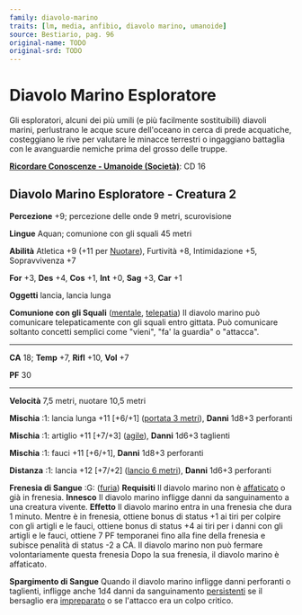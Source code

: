 ```yaml
---
family: diavolo-marino
traits: [lm, media, anfibio, diavolo marino, umanoide]
source: Bestiario, pag. 96
original-name: TODO
original-srd: TODO
---
```


# Diavolo Marino Esploratore

Gli esploratori, alcuni dei più umili (e più facilmente sostituibili) diavoli
marini, perlustrano le acque scure dell'oceano in cerca di prede acquatiche,
costeggiano le rive per valutare le minacce terrestri o ingaggiano battaglia con
le avanguardie nemiche prima del grosso delle truppe.

**[Ricordare Conoscenze - Umanoide (Società)](/azioni/abilita/ricordare-conoscenze)**:
CD 16

## Diavolo Marino Esploratore - Creatura 2

**Percezione** +9; percezione delle onde 9 metri, scurovisione

**Lingue** Aquan; comunione con gli squali 45 metri

**Abilità** Atletica +9 (+11 per [Nuotare](/azioni/abilita/nuotare)), Furtività
+8, Intimidazione +5, Sopravvivenza +7

**For** +3, **Des** +4, **Cos** +1, **Int** +0, **Sag** +3, **Car** +1

**Oggetti** lancia, lancia lunga

**Comunione con gli Squali** ([mentale](/tratti/mentale),
[telepatia](/tratti/telepatia)) Il diavolo marino può comunicare telepaticamente
con gli squali entro gittata. Può comunicare soltanto concetti semplici come
"vieni", "fa' la guardia" o "attacca".

---

**CA** 18; **Temp** +7, **Rifl** +10, **Vol** +7

**PF** 30

---

**Velocità** 7,5 metri, nuotare 10,5 metri

**Mischia** :1: lancia lunga +11 \[+6/+1] ([portata 3 metri](/tratti/portata)),
**Danni** 1d8+3 perforanti

**Mischia** :1: artiglio +11 \[+7/+3] ([agile](/tratti/agile)), **Danni** 1d6+3
taglienti

**Mischia** :1: fauci +11 \[+6/+1], **Danni** 1d8+3 perforanti

**Distanza** :1: lancia +12 \[+7/+2] ([lancio 6 metri](/tratti/lancio)),
**Danni** 1d6+3 perforanti

**Frenesia di Sangue** :G: ([furia](/tratti/furia)) **Requisiti** Il diavolo
marino non è [affaticato](/condizioni/affaticato) o già in frenesia. **Innesco**
Il diavolo marino infligge danni da sanguinamento a una creatura vivente.
**Effetto** Il diavolo marino entra in una frenesia che dura 1 minuto. Mentre è
in frenesia, ottiene bonus di status +1 ai tiri per colpire con gli artigli e le
fauci, ottiene bonus di status +4 ai tiri per i danni con gli artigli e le
fauci, ottiene 7 PF temporanei fino alla fine della frenesia e subisce penalità
di status -2 a CA. Il diavolo marino non può fermare volontariamente questa
frenesia Dopo la sua frenesia, il diavolo marino è affaticato.

**Spargimento di Sangue** Quando il diavolo marino infligge danni perforanti o
taglienti, infligge anche 1d4 danni da sanguinamento
[persistenti](/condizioni/danno-persistente) se il bersaglio era
[impreparato](/condizioni/impreparato) o se l'attacco era un colpo critico.

